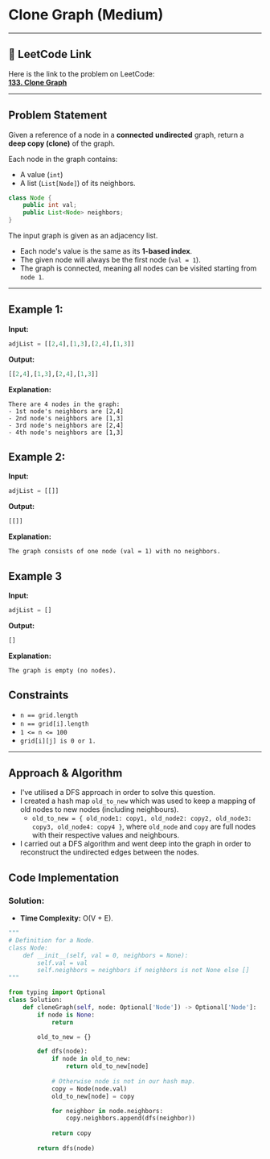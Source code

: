 # Clone Graph (Medium)

---

## 🔗 LeetCode Link

Here is the link to the problem on LeetCode:  
[**133. Clone Graph**](https://leetcode.com/problems/clone-graph/)

---

## Problem Statement

Given a reference of a node in a **connected** **undirected** graph, return a **deep copy (clone)** of the graph.

Each node in the graph contains:
- A value (`int`)
- A list (`List[Node]`) of its neighbors.

```java
class Node {
    public int val;
    public List<Node> neighbors;
}
```

The input graph is given as an adjacency list.

- Each node's value is the same as its **1-based index**.
- The given node will always be the first node (`val = 1`).
- The graph is connected, meaning all nodes can be visited starting from `node 1`.

---

## **Example 1:**

**Input:**

```python
adjList = [[2,4],[1,3],[2,4],[1,3]]
```

**Output:**
```python
[[2,4],[1,3],[2,4],[1,3]]
```

**Explanation:**
```plaintext
There are 4 nodes in the graph:
- 1st node's neighbors are [2,4]
- 2nd node's neighbors are [1,3]
- 3rd node's neighbors are [2,4]
- 4th node's neighbors are [1,3]
```

## **Example 2:**

**Input:**

```python
adjList = [[]]
```

**Output:**
```python
[[]]
```

**Explanation:**
```plaintext
The graph consists of one node (val = 1) with no neighbors.
```

## **Example 3**

**Input:**

```python
adjList = []
```

**Output:**
```python
[]
```

**Explanation:**
```plaintext
The graph is empty (no nodes).
```

## Constraints

- `n == grid.length`
- `n == grid[i].length`
- `1 <= n <= 100`
- `grid[i][j] is 0 or 1.`

---

## Approach & Algorithm

- I've utilised a DFS approach in order to solve this question.
- I created a hash map `old_to_new` which was used to keep a mapping of old nodes to new nodes (including neighbours).
  - `old_to_new = { old_node1: copy1, old_node2: copy2, old_node3: copy3, old_node4: copy4 }`, where `old_node` and `copy` are full nodes with their respective values and neighbours.
- I carried out a DFS algorithm and went deep into the graph in order to reconstruct the undirected edges between the nodes.

## Code Implementation

### Solution:

- **Time Complexity:** O(V + E).

```python
"""
# Definition for a Node.
class Node:
    def __init__(self, val = 0, neighbors = None):
        self.val = val
        self.neighbors = neighbors if neighbors is not None else []
"""

from typing import Optional
class Solution:
    def cloneGraph(self, node: Optional['Node']) -> Optional['Node']:
        if node is None:
            return

        old_to_new = {}

        def dfs(node):
            if node in old_to_new:
                return old_to_new[node]
            
            # Otherwise node is not in our hash map.
            copy = Node(node.val)
            old_to_new[node] = copy

            for neighbor in node.neighbors:
                copy.neighbors.append(dfs(neighbor))
            
            return copy
        
        return dfs(node)
```